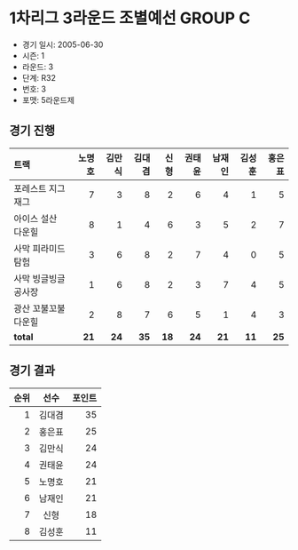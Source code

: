 # 1차리그 3라운드 조별예선 GROUP C

- 경기 일시: 2005-06-30
- 시즌: 1
- 라운드: 3
- 단계: R32
- 번호: 3
- 포맷: 5라운드제





## 경기 진행

| 트랙 | 노명호 | 김만식 | 김대겸 | 신형 | 권태윤 | 남재인 | 김성훈 | 홍은표 |
|:---|---:|---:|---:|---:|---:|---:|---:|---:|
| 포레스트 지그재그 | 7 | 3 | 8 | 2 | 6 | 4 | 1 | 5 |
| 아이스 설산 다운힐 | 8 | 1 | 4 | 6 | 3 | 5 | 2 | 7 |
| 사막 피라미드 탐험 | 3 | 6 | 8 | 2 | 7 | 4 | 0 | 5 |
| 사막 빙글빙글 공사장 | 1 | 6 | 8 | 2 | 3 | 7 | 4 | 5 |
| 광산 꼬불꼬불 다운힐 | 2 | 8 | 7 | 6 | 5 | 1 | 4 | 3 |
| __total__ | __21__ | __24__ | __35__ | __18__ | __24__ | __21__ | __11__ | __25__ |




## 경기 결과

| 순위 | 선수 | 포인트 |
|---:|:---:|---:|
| 1 | 김대겸 | 35 |
| 2 | 홍은표 | 25 |
| 3 | 김만식 | 24 |
| 4 | 권태윤 | 24 |
| 5 | 노명호 | 21 |
| 6 | 남재인 | 21 |
| 7 | 신형 | 18 |
| 8 | 김성훈 | 11 |

